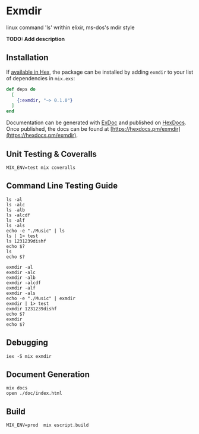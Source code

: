 # Exmdir
linux command 'ls' writhin elixir, ms-dos's mdir style

**TODO: Add description**

## Installation

If [available in Hex](https://hex.pm/docs/publish), the package can be installed
by adding `exmdir` to your list of dependencies in `mix.exs`:

```elixir
def deps do
  [
    {:exmdir, "~> 0.1.0"}
  ]
end
```

Documentation can be generated with [ExDoc](https://github.com/elixir-lang/ex_doc)
and published on [HexDocs](https://hexdocs.pm). Once published, the docs can
be found at [https://hexdocs.pm/exmdir](https://hexdocs.pm/exmdir).


## Unit Testing & Coveralls
```command
MIX_ENV=test mix coveralls
```

## Command Line Testing Guide
```command
ls -al
ls -alc
ls -alb
ls -alcdf
ls -alf
ls -als
echo -e "./Music" | ls
ls | 1> test
ls 1231239dishf
echo $?
ls
echo $?
```

```command
exmdir -al
exmdir -alc
exmdir -alb
exmdir -alcdf
exmdir -alf
exmdir -als
echo -e "./Music" | exmdir
exmdir | 1> test
exmdir 1231239dishf
echo $?
exmdir
echo $?
```

## Debugging
```command
iex -S mix exmdir
```

## Document Generation
```command
mix docs
open ./doc/index.html
```

## Build
```command
MIX_ENV=prod  mix escript.build
```
